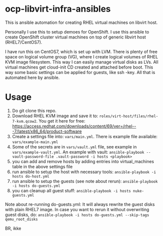 # ocp-libvirt-infra-ansibles

This is ansible automation for creating RHEL virtual machines on libvirt host.

Personally I use this to setup demoes for OpenShift. I use this ansible to create OpenShift cluster virtual machines on top of generic libvirt host (RHEL7/CentOS7).

I have run this on CentOS7, which is set up with LVM. There is plenty of free space on logical volume group (VG), where I create logical volumes of RHEL KVM image filesystem. This way I can easily manage virtual disks as LVs. All virtual machines get cloud-init CD created and attached before boot. This way some basic settings can be applied for guests, like ssh -key. All that is automated here by ansible.

# Usage

1. Do git clone this repo.
2. Download RHEL KVM image and save it to: ```roles/virt-host/files/rhel-7-kvm.qcow2```. You get it here for free: https://access.redhat.com/downloads/content/69/ver=/rhel---7/latest/x86_64/product-software
3. Create a settings file into: `vars/main.yml`. There is example file available: `vars/example-main.yml`
4. Some of the secrets are in `vars/vault.yml` file, see example in `vars/example-vault.yml`. An example with vault: `ansible-playbook --vault-password-file .vault-password -i hosts <playbook>`
4. you can add and remove hosts by adding entries into virtual_machines table in the above settings file
5. run ansible to setup the host with necessary tools: `ansible-playbook -i hosts do-host.yml`
6. run ansible to setup the guests (see note about rerun): `ansible-playbook -i hosts do-guests.yml`
7. you can cleanup all guest stuff: `ansible-playbook -i hosts nuke-guests.yml`

Note about re-running do-guests.yml: It will always rewrite the guest disks with plain RHEL7 image. In case you want to rerun it without overwriting guest disks, do: `ansible-playbook -i hosts do-guests.yml --skip-tags qemu_root_disks`


BR,
ikke
